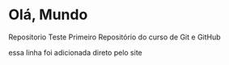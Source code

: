 # Olá, Mundo
Repositorio Teste
Primeiro Repositório do curso de Git e GitHub 

essa linha foi adicionada direto pelo site